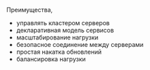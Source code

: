 Преимущества,

- управлять кластером серверов
- декларативная модель сервисов
- масштабирование нагрузки
- безопасное соединение между серверами
- простая накатка обновлений
- балансировка нагрузки
